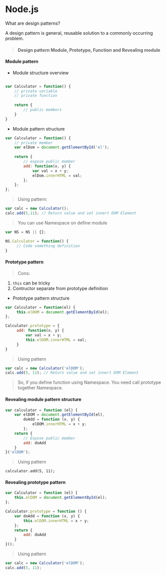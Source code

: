 # Node.js

What are design patterns?

 A design pattern is general, reusable solution to a commonly occurring problem.
 
>####  Design pattern Module, Prototype, Function and Revealing module

#### Module pattern

* Module structure overview

```javascript

var Calculator = function() {
    // private variable
    // private function
    
    return {
        // public members
    }
}

```
* Module pattern structure

```javascript
var Calculator = function() {
    // private member
    var elDom = document.getElementById('el');
    
    return {
        // expose public member
        add: function(x, y) {
            var val = x + y;
            elDom.innerHTML = val;
        };
    };
};
```

> Using pattern:

```javascript
var calc = new Calculator();
calc.add(5,11); // Return value and set innert DOM Element
```

> You can use Namespace on define module

```javascript
var NS = NS || {};

NS.Calculator = function() {
     // Code something definition
}
```

#### Prototype pattern

> Cons:

1. `this` can be tricky
2. Contructor separate from prototype definition

* Prototype pattern structure

```javascript
var Calculator = function(el) {
     this.elDOM = document.getElementById(el);
};

Calculator.prototype = {
     add: function(x, y) {
         var val = x + y;
         this.elDOM.innerHTML = val;
     }
}
```

> Using pattern

```javascript
var calc = new Calculator('elDOM');
calc.add(5, 11); // Return value and set innert DOM Element
```

> So, if you define function using Namespace. You need call prototype together Namespace.

#### Revealing module pattern structure

```javascript
var calculator = function (el) {
    var elDOM = document.getElementById(el),
        doAdd = function (x, y) {
            elDOM.innerHTML = x + y;
        };
    return {
        // Expose public member
        add: doAdd
    }
}('elDOM');
```

> Using pattern

```javascipt
calculator.add(5, 11);
```

#### Revealing prototype pattern

```javascript
var Calculator = function (el) {
    this.elDOM = document.getElementById(el);
};

Calculator.prototype = function () {
    var doAdd = function (x, y) {
        this.elDOM.innerHTML = x + y;
    };
    return {
        add: doAdd
    }
}();
```

> Using pattern

```javascript
var calc = new Calculator('elDOM');
calc.add(5, 11);
```

